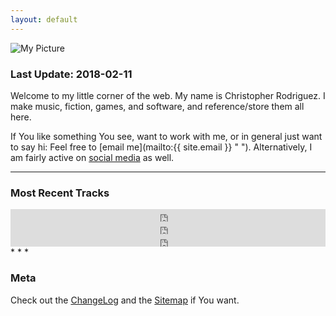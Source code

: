 ```yaml
---
layout: default
---
```



<img id="floatleft" src="https://s3.amazonaws.com/cdr255/cdr255-logo.png" alt="My Picture" />

### Last Update: 2018-02-11

Welcome to my little corner of the web. My name is Christopher
Rodriguez. I make music, fiction, games, and software, and
reference/store them all here.

If You like something You see, want to work with me, or in general just
want to say hi: Feel free to [email me](mailto:{{ site.email }} " ").
Alternatively, I am fairly active on [social media][] as
well.

* * *

### Most Recent Tracks 

<!-- MIDI Composition -->

<iframe width="100%" height="20" scrolling="no" frameborder="no" src="https://w.soundcloud.com/player/?url=https%3A//api.soundcloud.com/tracks/301008371&amp;color=ff5500&amp;inverse=false&amp;auto_play=false&amp;show_user=true">
 </iframe>
<!-- One-Take Recording -->

<iframe width="100%" height="20" scrolling="no" frameborder="no" src="https://w.soundcloud.com/player/?url=https%3A//api.soundcloud.com/tracks/222278673&amp;color=ff5500&amp;inverse=false&amp;auto_play=false&amp;show_user=true">
 </iframe>
<!-- Chiptune Recording -->

<iframe width="100%" height="20" scrolling="no" frameborder="no" src="https://w.soundcloud.com/player/?url=https%3A//api.soundcloud.com/tracks/208498416&amp;color=ff5500&amp;inverse=false&amp;auto_play=false&amp;show_user=true">
 </iframe>
* * *

### Meta

Check out the [ChangeLog][] and the [Sitemap][] if You want.



[social media]: links.html
[ChangeLog]: /changelog/
[Sitemap]: sitemap.xml
